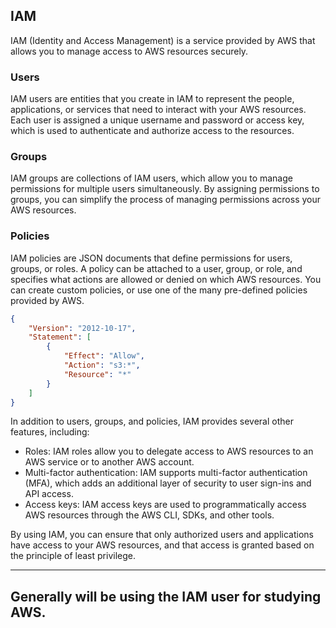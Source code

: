 
## IAM

IAM (Identity and Access Management) is a service provided by AWS that allows you to manage access to AWS resources securely.

### Users

IAM users are entities that you create in IAM to represent the people, applications, or services that need to interact with your AWS resources. Each user is assigned a unique username and password or access key, which is used to authenticate and authorize access to the resources.

### Groups

IAM groups are collections of IAM users, which allow you to manage permissions for multiple users simultaneously. By assigning permissions to groups, you can simplify the process of managing permissions across your AWS resources.

### Policies

IAM policies are JSON documents that define permissions for users, groups, or roles. A policy can be attached to a user, group, or role, and specifies what actions are allowed or denied on which AWS resources. You can create custom policies, or use one of the many pre-defined policies provided by AWS.

```json
{
    "Version": "2012-10-17",
    "Statement": [
        {
            "Effect": "Allow",
            "Action": "s3:*",
            "Resource": "*"
        }
    ]
}
```

In addition to users, groups, and policies, IAM provides several other features, including:

-   Roles: IAM roles allow you to delegate access to AWS resources to an AWS service or to another AWS account.
-   Multi-factor authentication: IAM supports multi-factor authentication (MFA), which adds an additional layer of security to user sign-ins and API access.
-   Access keys: IAM access keys are used to programmatically access AWS resources through the AWS CLI, SDKs, and other tools.

By using IAM, you can ensure that only authorized users and applications have access to your AWS resources, and that access is granted based on the principle of least privilege.

----

## Generally will be using the IAM user for studying AWS.
 
